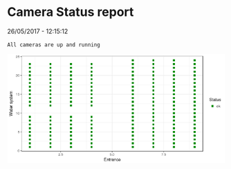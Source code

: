 Camera Status report
================
26/05/2017 - 12:15:12

    All cameras are up and running

![](camreport_files/figure-markdown_github/unnamed-chunk-2-1.png)
